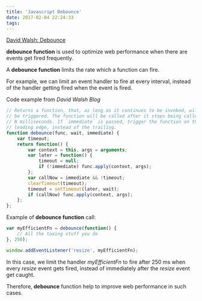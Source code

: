 ```yaml
---
title: 'Javascript Debounce'
date: 2017-02-04 22:24:33
tags:
---
```


[David Walsh: Debounce](https://davidwalsh.name/javascript-debounce-function)

**debounce function** is used to optimize web performance when there are events get fired frequently.

A **debounce function** limits the rate which a function can fire.

For example, we can limit an event handler to fire at every interval, instead of the handler getting fired when the event is fired.

Code example from *David Walsh Blog*

``` javascript
// Returns a function, that, as long as it continues to be invoked, will not
// be triggered. The function will be called after it stops being called for
// N milliseconds. If `immediate` is passed, trigger the function on the
// leading edge, instead of the trailing.
function debounce(func, wait, immediate) {
	var timeout;
	return function() {
		var context = this, args = arguments;
		var later = function() {
			timeout = null;
			if (!immediate) func.apply(context, args);
		};
		var callNow = immediate && !timeout;
		clearTimeout(timeout);
		timeout = setTimeout(later, wait);
		if (callNow) func.apply(context, args);
	};
};
```

Example of **debounce function** call:

``` javascript
var myEfficientFn = debounce(function() {
	// All the taxing stuff you do
}, 250);

window.addEventListener('resize', myEfficientFn);
```
In this case, we limit the handler *myEfficientFn* to fire after 250 ms when every *resize* event gets fired, instead of immediately after the *resize* event get caught. 

Therefore, **debounce** function help to improve web performance in such cases.
